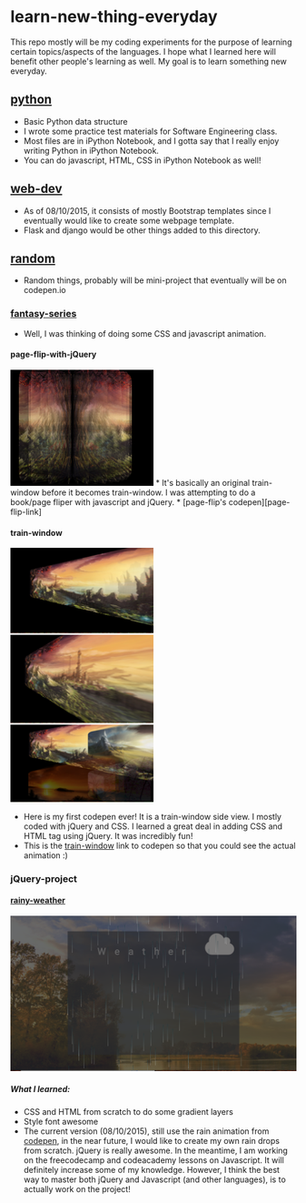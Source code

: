 # learn-new-thing-everyday
This repo mostly will be my coding experiments for the purpose of learning certain topics/aspects of the languages. I hope what I learned here will benefit other people's learning as well. My goal is to learn something new everyday.

## [python][python-dir]
* Basic Python data structure
* I wrote some practice test materials for Software Engineering class.
* Most files are in iPython Notebook, and I gotta say that I really enjoy writing Python in iPython Notebook.
* You can do javascript, HTML, CSS in iPython Notebook as well!

## [web-dev][web-dev-dir]
* As of 08/10/2015, it consists of mostly Bootstrap templates since I eventually would like to create some webpage template.
* Flask and django would be other things added to this directory.

## [random][random-dir]
* Random things, probably will be mini-project that eventually will be on codepen.io

### [fantasy-series][fantasy-dir]
* Well, I was thinking of doing some CSS and javascript animation.

#### page-flip-with-jQuery
<img src="https://github.com/tumrod/learn-new-thing-everyday/blob/master/random/fantasy-series/page-flip.png" alt="page-flip" width="50%" height="50%">
* It's basically an original train-window before it becomes train-window. I was attempting to do a book/page fliper with javascript and jQuery.
* [page-flip's codepen][page-flip-link]

#### train-window
<img src="https://github.com/tumrod/learn-new-thing-everyday/blob/master/random/fantasy-series/train-window-1.png" alt="train-window-first" width="50%" height="50%">
<img src="https://github.com/tumrod/learn-new-thing-everyday/blob/master/random/fantasy-series/train-window-2.png" alt="train-window-second" width="50%" height="50%">
<img src="https://github.com/tumrod/learn-new-thing-everyday/blob/master/random/fantasy-series/train-window-multiple.png" alt="train-window-multiple" width="50%" height="50%">

* Here is my first codepen ever! It is a train-window side view. I mostly coded with jQuery and CSS. I learned a great deal in adding CSS and HTML tag using jQuery. It was incredibly fun!
* This is the [train-window][train-window-link] link to codepen so that you could see the actual animation :)

### jQuery-project
#### [rainy-weather][jQuery-dir]
![rainy-weather](https://github.com/tumrod/learn-new-thing-everyday/blob/master/random/jQuery-project/08102015.png)

##### What I learned:
* CSS and HTML from scratch to do some gradient layers
* Style font awesome
* The current version (08/10/2015), still use the rain animation from [codepen][codepen-link], in the near future, I would like to create my own rain drops from scratch. jQuery is really awesome. In the meantime, I am working on the freecodecamp and codeacademy lessons on Javascript. It will definitely increase some of my knowledge. However, I think the best way to master both jQuery and Javascript (and other languages), is to actually work on the project!



[python-dir]: https://github.com/tumrod/learn-new-thing-everyday/tree/master/python
[web-dev-dir]: https://github.com/tumrod/learn-new-thing-everyday/tree/master/web-dev
[random-dir]: https://github.com/tumrod/learn-new-thing-everyday/tree/master/random
[jQuery-dir]: https://github.com/tumrod/learn-new-thing-everyday/tree/master/random/jQuery-project
[fantasy-dir]: https://github.com/tumrod/learn-new-thing-everyday/tree/master/random/fantasy-series
[codepen-link]: http://codepen.io/alemesre/pen/hAxGg
[train-window-link]: http://codepen.io/tumrod/pen/aOxBYB
[page-flip-link]: http://codepen.io/tumrod/pen/EjJZrp

